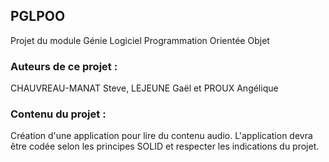 ## PGLPOO
Projet du module Génie Logiciel Programmation Orientée Objet


### Auteurs de ce projet :

CHAUVREAU-MANAT Steve, LEJEUNE Gaël et PROUX Angélique

### Contenu du projet :

Création d'une application pour lire du contenu audio.
L'application devra être codée selon les principes SOLID et respecter les indications du projet.
